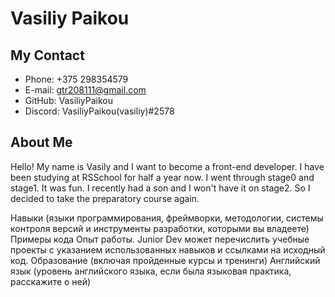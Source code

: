 # Vasiliy Paikou

## My Contact
* Phone: +375 298354579
* E-mail: gtr208111@gmail.com
* GitHub: VasiliyPaikou
* Discord: VasiliyPaikou(vasiliy)#2578

## About Me

Hello! My name is Vasily and I want to become a front-end developer. I have been studying at RSSchool for half a year now. I went through stage0 and stage1. It was fun. I recently had a son and I won't have it on stage2. So I decided to take the preparatory course again.


Навыки (языки программирования, фреймворки, методологии, системы контроля версий и инструменты разработки, которыми вы владеете)
Примеры кода
Опыт работы. Junior Dev может перечислить учебные проекты с указанием использованных навыков и ссылками на исходный код.
Образование (включая пройденные курсы и тренинги)
Английский язык (уровень английского языка, если была языковая практика, расскажите о ней)